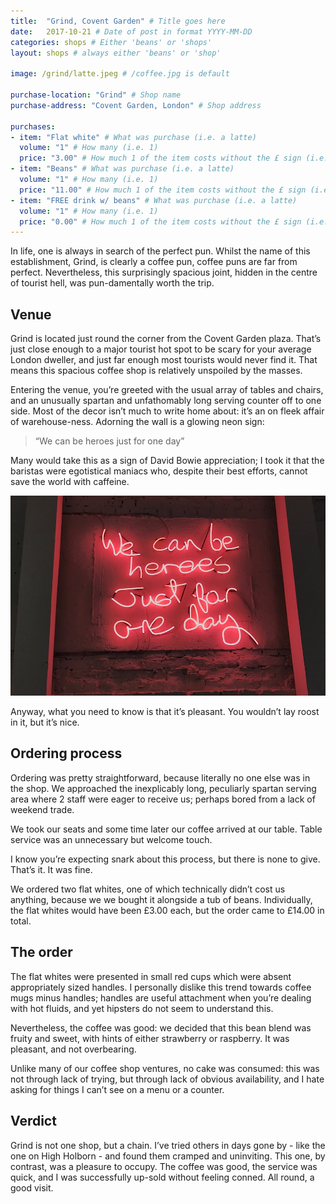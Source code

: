 ```yaml
---
title:  "Grind, Covent Garden" # Title goes here
date:   2017-10-21 # Date of post in format YYYY-MM-DD 
categories: shops # Either 'beans' or 'shops'
layout: shops # always either 'beans' or 'shop' 

image: /grind/latte.jpeg # /coffee.jpg is default

purchase-location: "Grind" # Shop name
purchase-address: "Covent Garden, London" # Shop address

purchases:
- item: "Flat white" # What was purchase (i.e. a latte)  
  volume: "1" # How many (i.e. 1)
  price: "3.00" # How much 1 of the item costs without the £ sign (i.e. 3.50)
- item: "Beans" # What was purchase (i.e. a latte)  
  volume: "1" # How many (i.e. 1)
  price: "11.00" # How much 1 of the item costs without the £ sign (i.e. 3.50)
- item: "FREE drink w/ beans" # What was purchase (i.e. a latte)  
  volume: "1" # How many (i.e. 1)
  price: "0.00" # How much 1 of the item costs without the £ sign (i.e. 3.50)
---
```


In life, one is always in search of the perfect pun. Whilst the name of this establishment, Grind, is clearly a coffee pun, coffee puns are far from perfect. Nevertheless, this surprisingly spacious joint, hidden in the centre of tourist hell, was pun-damentally worth the trip.

## Venue

Grind is located just round the corner from the Covent Garden plaza. That’s just close enough to a major tourist hot spot to be scary for your average London dweller, and just far enough most tourists would never find it. That means this spacious coffee shop is relatively unspoiled by the masses.

Entering the venue, you’re greeted with the usual array of tables and chairs, and an unusually spartan and unfathomably long serving counter off to one side. Most of the decor isn’t much to write home about: it’s an on fleek affair of warehouse-ness. Adorning the wall is a glowing neon sign: 

> “We can be heroes just for one day”

Many would take this as a sign of David Bowie appreciation; I took it that the baristas were egotistical maniacs who, despite their best efforts, cannot save the world with caffeine.

![Heroes](/assets/images/grind/heroes.jpeg "The sign")

Anyway, what you need to know is that it’s pleasant. You wouldn’t lay roost in it, but it’s nice.

##  Ordering process

Ordering was pretty straightforward, because literally no one else was in the shop. We approached the inexplicably long, peculiarly spartan serving area where 2 staff were eager to receive us; perhaps bored from a lack of weekend trade.

We took our seats and some time later our coffee arrived at our table. Table service was an unnecessary but welcome touch.

I know you’re expecting snark about this process, but there is none to give. That’s it. It was fine.

We ordered two flat whites, one of which technically didn’t cost us anything, because we we bought it alongside a tub of beans. Individually, the flat whites would have been £3.00 each, but the order came to £14.00 in total.

## The order

The flat whites were presented in small red cups which were absent appropriately sized handles. I personally dislike this trend towards coffee mugs minus handles; handles are useful attachment when you’re dealing with hot fluids, and yet hipsters do not seem to understand this.

Nevertheless, the coffee was good: we decided that this bean blend was fruity and sweet, with hints of either strawberry or raspberry. It was pleasant, and not overbearing.

Unlike many of our coffee shop ventures, no cake was consumed: this was not through lack of trying, but through lack of obvious availability, and I hate asking for things I can’t see on a menu or a counter.

## Verdict

Grind is not one shop, but a chain. I’ve tried others in days gone by - like the one on High Holborn - and found them cramped and uninviting. This one, by contrast, was a pleasure to occupy. The coffee was good, the service was quick, and I was successfully up-sold without feeling conned. All round, a good visit.